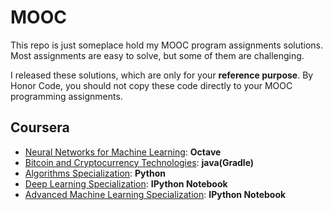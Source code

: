 # MOOC

This repo is just someplace hold my MOOC program assignments solutions. Most assignments are easy to solve, but some of them are challenging.

I released these solutions, which are only for your __reference purpose__. By Honor Code, you should not copy these code directly to your MOOC programming assignments.

## Coursera

* [Neural Networks for Machine Learning](https://www.coursera.org/learn/neural-networks/): __Octave__
* [Bitcoin and Cryptocurrency Technologies](https://www.coursera.org/learn/cryptocurrency/): __java(Gradle)__ 
* [Algorithms Specialization](https://www.coursera.org/specializations/algorithms): __Python__
* [Deep Learning Specialization](https://www.coursera.org/specializations/deep-learning): __IPython Notebook__
* [Advanced Machine Learning Specialization](https://www.coursera.org/specializations/aml): __IPython Notebook__


